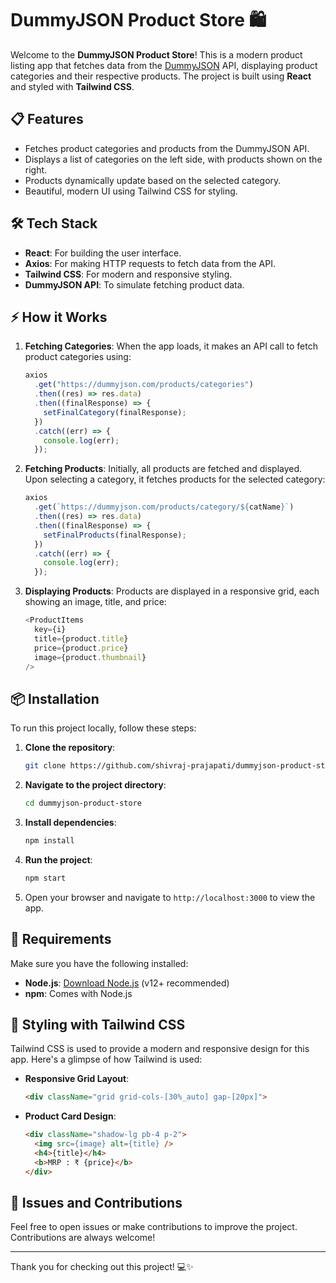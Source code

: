
# DummyJSON Product Store 🛍️

Welcome to the **DummyJSON Product Store**! This is a modern product listing app that fetches data from the [DummyJSON](https://dummyjson.com) API, displaying product categories and their respective products. The project is built using **React** and styled with **Tailwind CSS**.

## 📋 Features

- Fetches product categories and products from the DummyJSON API.
- Displays a list of categories on the left side, with products shown on the right.
- Products dynamically update based on the selected category.
- Beautiful, modern UI using Tailwind CSS for styling.


## 🛠️ Tech Stack

- **React**: For building the user interface.
- **Axios**: For making HTTP requests to fetch data from the API.
- **Tailwind CSS**: For modern and responsive styling.
- **DummyJSON API**: To simulate fetching product data.

## ⚡ How it Works

1. **Fetching Categories**: When the app loads, it makes an API call to fetch product categories using:
    ```javascript
    axios
      .get("https://dummyjson.com/products/categories")
      .then((res) => res.data)
      .then((finalResponse) => {
        setFinalCategory(finalResponse);
      })
      .catch((err) => {
        console.log(err);
      });
    ```

2. **Fetching Products**: Initially, all products are fetched and displayed. Upon selecting a category, it fetches products for the selected category:
    ```javascript
    axios
      .get(`https://dummyjson.com/products/category/${catName}`)
      .then((res) => res.data)
      .then((finalResponse) => {
        setFinalProducts(finalResponse);
      })
      .catch((err) => {
        console.log(err);
      });
    ```

3. **Displaying Products**: Products are displayed in a responsive grid, each showing an image, title, and price:
    ```javascript
    <ProductItems
      key={i}
      title={product.title}
      price={product.price}
      image={product.thumbnail}
    />
    ```

## 📦 Installation

To run this project locally, follow these steps:

1. **Clone the repository**:
    ```bash
    git clone https://github.com/shivraj-prajapati/dummyjson-product-store.git
    ```

2. **Navigate to the project directory**:
    ```bash
    cd dummyjson-product-store
    ```

3. **Install dependencies**:
    ```bash
    npm install
    ```

4. **Run the project**:
    ```bash
    npm start
    ```

5. Open your browser and navigate to `http://localhost:3000` to view the app.

## 🧰 Requirements

Make sure you have the following installed:

- **Node.js**: [Download Node.js](https://nodejs.org/) (v12+ recommended)
- **npm**: Comes with Node.js

## 🎨 Styling with Tailwind CSS

Tailwind CSS is used to provide a modern and responsive design for this app. Here's a glimpse of how Tailwind is used:

- **Responsive Grid Layout**:
    ```html
    <div className="grid grid-cols-[30%_auto] gap-[20px]">
    ```

- **Product Card Design**:
    ```html
    <div className="shadow-lg pb-4 p-2">
      <img src={image} alt={title} />
      <h4>{title}</h4>
      <b>MRP : ₹ {price}</b>
    </div>
    ```

## 🐛 Issues and Contributions

Feel free to open issues or make contributions to improve the project. Contributions are always welcome!

---

Thank you for checking out this project! 💻✨
